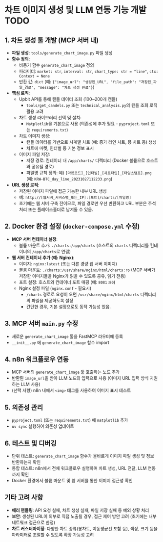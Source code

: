 # 차트 이미지 생성 및 LLM 연동 기능 개발 TODO

## 1. 차트 생성 툴 개발 (MCP 서버 내)

- **파일 생성**: `tools/generate_chart_image.py` 파일 생성
- **함수 정의**:
    - 비동기 함수 `generate_chart_image` 정의
    - 파라미터: `market: str`, `interval: str`, `chart_type: str = "line"`, `ctx: Context = None`
    - 반환 값: `dict` (예: `{"image_url": "생성된_URL", "file_path": "저장된_파일_경로", "message": "차트 생성 완료"}`)
- **핵심 로직**:
    - Upbit API를 통해 캔들 데이터 조회 (100~200개 캔들)
        - `tools/get_candels.py` 또는 `technical_analysis.py`의 캔들 조회 로직 활용 고려
    - 차트 생성 라이브러리 선택 및 설치:
        - `Matplotlib`을 기본으로 사용 (의존성에 추가 필요 - `pyproject.toml` 또는 `requirements.txt`)
    - 차트 이미지 생성:
        - 캔들 데이터를 기반으로 시계열 차트 (예: 종가 라인 차트, 봉 차트 등) 생성
        - 차트에 마켓, 인터벌 등 기본 정보 표시
    - 이미지 파일 저장:
        - 저장 경로: 컨테이너 내 `/app/charts/` 디렉터리 (Docker 볼륨으로 호스트와 공유될 경로)
        - 파일명 규칙 정의: 예) `[마켓코드]_[인터벌]_[차트타입]_[타임스탬프].png` (예: `KRW-BTC_day_line_20231027112233.png`)
- **URL 생성 로직**:
    - 저장된 이미지 파일에 접근 가능한 내부 URL 생성
    - 예: `http://[웹서버_서비스명_또는_IP]:[포트]/charts/[파일명]`
    - 초기에는 웹 서버 구축 전이므로, 파일 경로만 우선 반환하고 URL 부분은 주석 처리 또는 플레이스홀더로 남겨둘 수 있음.

## 2. Docker 환경 설정 (`docker-compose.yml` 수정)

- **MCP 서버 컨테이너 설정**:
    - 볼륨 마운트 추가: `./charts:/app/charts` (호스트의 `charts` 디렉터리를 컨테이너의 `/app/charts`로 연결)
- **웹 서버 컨테이너 추가 (예: Nginx)**:
    - 이미지: `nginx:latest` (또는 다른 경량 웹 서버 이미지)
    - 볼륨 마운트: `./charts:/usr/share/nginx/html/charts:ro` (MCP 서버가 저장한 이미지들을 Nginx가 읽을 수 있도록 공유, 읽기 전용)
    - 포트 설정: 호스트와 컨테이너 포트 매핑 (예: `8081:80`)
    - Nginx 설정 파일 (`nginx.conf` - 필요시)
        - `/charts` 경로로 요청이 오면 `/usr/share/nginx/html/charts` 디렉터리의 파일을 제공하도록 설정
        - 간단한 경우, 기본 설정으로도 동작 가능성 있음.

## 3. MCP 서버 `main.py` 수정

- 새로운 `generate_chart_image` 툴을 FastMCP 라우터에 등록
- `__init__.py` 에 `generate_chart_image` 함수 import

## 4. n8n 워크플로우 연동

- MCP 서버의 `generate_chart_image` 툴 호출하는 노드 추가
- 반환된 `image_url`을 받아 LLM 노드의 입력으로 사용 (이미지 URL 입력 방식 지원하는 LLM 사용)
- (선택 사항) n8n 내에서 `<img>` 태그를 사용하여 이미지 표시 테스트

## 5. 의존성 관리

- `pyproject.toml` (또는 `requirements.txt`) 에 `matplotlib` 추가
- `uv sync` 실행하여 의존성 업데이트

## 6. 테스트 및 디버깅

- 단위 테스트: `generate_chart_image` 함수가 올바르게 이미지 파일 생성 및 정보 반환하는지 확인
- 통합 테스트: n8n에서 전체 워크플로우 실행하여 차트 생성, URL 전달, LLM 연동까지 확인
- Docker 환경에서 볼륨 마운트 및 웹 서버를 통한 이미지 접근성 확인

## 기타 고려 사항

- **에러 핸들링**: API 요청 실패, 차트 생성 실패, 파일 저장 실패 등 예외 상황 처리
- **보안**: 생성된 URL이 외부로 직접 노출될 경우, 접근 제어 방안 고려 (초기에는 내부 네트워크 접근으로 한정)
- **차트 커스터마이징**: 다양한 차트 종류(봉차트, 이동평균선 포함 등), 색상, 크기 등을 파라미터로 조절할 수 있도록 확장 가능성 고려 
